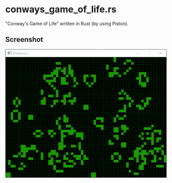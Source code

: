 # conways_game_of_life.rs
"Conway's Game of Life" written in Rust (by using Piston).

## Screenshot

![Screenshot 1]( screenshot.gif )
